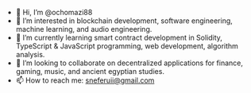 - 👋 Hi, I’m @ochomazi88
- 👀 I’m interested in blockchain development, software engineering, machine learning, and audio engineering.
- 🌱 I’m currently learning smart contract development in Solidity, TypeScript & JavaScript programming, web development, algorithm analysis.
- 💞️ I’m looking to collaborate on decentralized applications for finance, gaming, music, and ancient egyptian studies.
- 📫 How to reach me: sneferuii@gmail.com
